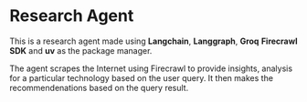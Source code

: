 # Research Agent

This is a research agent made using **Langchain**, **Langgraph**, **Groq** **Firecrawl SDK** and **uv** as the package manager. 

The agent scrapes the Internet using Firecrawl to provide insights, analysis for a particular technology based on the user query. It then makes the recommendenations based on the query result. 
